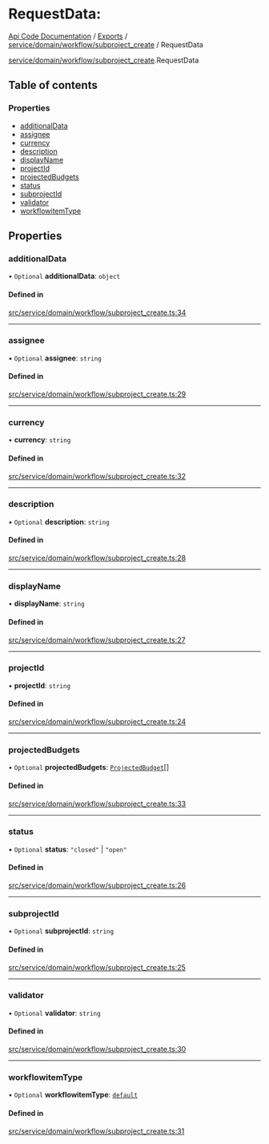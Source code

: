 # RequestData: 
 
[Api Code Documentation](../README.md) / [Exports](../modules.md) / [service/domain/workflow/subproject\_create](../modules/service_domain_workflow_subproject_create.md) / RequestData

[service/domain/workflow/subproject\_create](../modules/service_domain_workflow_subproject_create.md).RequestData

## Table of contents

### Properties

- [additionalData](service_domain_workflow_subproject_create.RequestData.md#additionaldata)
- [assignee](service_domain_workflow_subproject_create.RequestData.md#assignee)
- [currency](service_domain_workflow_subproject_create.RequestData.md#currency)
- [description](service_domain_workflow_subproject_create.RequestData.md#description)
- [displayName](service_domain_workflow_subproject_create.RequestData.md#displayname)
- [projectId](service_domain_workflow_subproject_create.RequestData.md#projectid)
- [projectedBudgets](service_domain_workflow_subproject_create.RequestData.md#projectedbudgets)
- [status](service_domain_workflow_subproject_create.RequestData.md#status)
- [subprojectId](service_domain_workflow_subproject_create.RequestData.md#subprojectid)
- [validator](service_domain_workflow_subproject_create.RequestData.md#validator)
- [workflowitemType](service_domain_workflow_subproject_create.RequestData.md#workflowitemtype)

## Properties

### additionalData

• `Optional` **additionalData**: `object`

#### Defined in

[src/service/domain/workflow/subproject_create.ts:34](https://github.com/openkfw/TruBudget/blob/1602d8b/api/src/service/domain/workflow/subproject_create.ts#L34)

___

### assignee

• `Optional` **assignee**: `string`

#### Defined in

[src/service/domain/workflow/subproject_create.ts:29](https://github.com/openkfw/TruBudget/blob/1602d8b/api/src/service/domain/workflow/subproject_create.ts#L29)

___

### currency

• **currency**: `string`

#### Defined in

[src/service/domain/workflow/subproject_create.ts:32](https://github.com/openkfw/TruBudget/blob/1602d8b/api/src/service/domain/workflow/subproject_create.ts#L32)

___

### description

• `Optional` **description**: `string`

#### Defined in

[src/service/domain/workflow/subproject_create.ts:28](https://github.com/openkfw/TruBudget/blob/1602d8b/api/src/service/domain/workflow/subproject_create.ts#L28)

___

### displayName

• **displayName**: `string`

#### Defined in

[src/service/domain/workflow/subproject_create.ts:27](https://github.com/openkfw/TruBudget/blob/1602d8b/api/src/service/domain/workflow/subproject_create.ts#L27)

___

### projectId

• **projectId**: `string`

#### Defined in

[src/service/domain/workflow/subproject_create.ts:24](https://github.com/openkfw/TruBudget/blob/1602d8b/api/src/service/domain/workflow/subproject_create.ts#L24)

___

### projectedBudgets

• `Optional` **projectedBudgets**: [`ProjectedBudget`](service_domain_workflow_projected_budget.ProjectedBudget.md)[]

#### Defined in

[src/service/domain/workflow/subproject_create.ts:33](https://github.com/openkfw/TruBudget/blob/1602d8b/api/src/service/domain/workflow/subproject_create.ts#L33)

___

### status

• `Optional` **status**: ``"closed"`` \| ``"open"``

#### Defined in

[src/service/domain/workflow/subproject_create.ts:26](https://github.com/openkfw/TruBudget/blob/1602d8b/api/src/service/domain/workflow/subproject_create.ts#L26)

___

### subprojectId

• `Optional` **subprojectId**: `string`

#### Defined in

[src/service/domain/workflow/subproject_create.ts:25](https://github.com/openkfw/TruBudget/blob/1602d8b/api/src/service/domain/workflow/subproject_create.ts#L25)

___

### validator

• `Optional` **validator**: `string`

#### Defined in

[src/service/domain/workflow/subproject_create.ts:30](https://github.com/openkfw/TruBudget/blob/1602d8b/api/src/service/domain/workflow/subproject_create.ts#L30)

___

### workflowitemType

• `Optional` **workflowitemType**: [`default`](../modules/service_domain_workflowitem_types_types.md#default)

#### Defined in

[src/service/domain/workflow/subproject_create.ts:31](https://github.com/openkfw/TruBudget/blob/1602d8b/api/src/service/domain/workflow/subproject_create.ts#L31)
